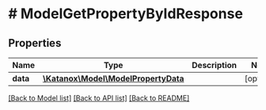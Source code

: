 # # ModelGetPropertyByIdResponse

## Properties

Name | Type | Description | Notes
------------ | ------------- | ------------- | -------------
**data** | [**\Katanox\Model\ModelPropertyData**](ModelPropertyData.md) |  | [optional]

[[Back to Model list]](../../README.md#models) [[Back to API list]](../../README.md#endpoints) [[Back to README]](../../README.md)
